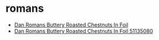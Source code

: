 # romans

 * [Dan Romans Buttery Roasted Chestnuts In Foil](../../index/d/dan-romans-buttery-roasted-chestnuts-in-foil-51135080.json)
 * [Dan Romans Buttery Roasted Chestnuts In Foil 51135080](../../index/d/dan-romans-buttery-roasted-chestnuts-in-foil-51135080.json)
